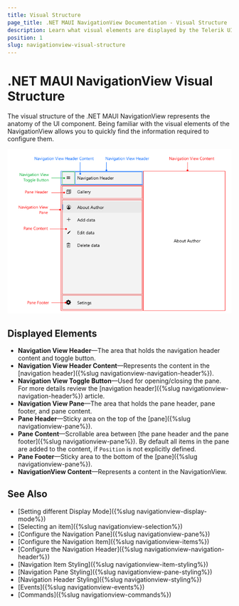 ```yaml
---
title: Visual Structure
page_title: .NET MAUI NavigationView Documentation - Visual Structure
description: Learn what visual elements are displayed by the Telerik UI for .NET MAUI NavigationView, and see how these elements build the visual structure of the control.
position: 1
slug: navigationview-visual-structure
---
```


# .NET MAUI NavigationView Visual Structure

The visual structure of the .NET MAUI NavigationView represents the anatomy of the UI component. Being familiar with the visual elements of the NavigationView allows you to quickly find the information required to configure them.

![Telerik UI for .NET MAUI NavigationView Visual Structure](images/navigationview-visual-structure.png)

## Displayed Elements

* **Navigation View Header**&mdash;The area that holds the navigation header content and toggle button.
* **Navigation View Header Content**&mdash;Represents the content in the [navigation header]({%slug navigationview-navigation-header%}).
* **Navigation View Toggle Button**&mdash;Used for opening/closing the pane. For more details review the [navigation header]({%slug navigationview-navigation-header%}) article.
* **Navigation View Pane**&mdash;The area that holds the pane header, pane footer, and pane content.
* **Pane Header**&mdash;Sticky area on the top of the [pane]({%slug navigationview-pane%}).
* **Pane Content**&mdash;Scrollable area between [the pane header and the pane footer]({%slug navigationview-pane%}). By default all items in the pane are added to the content, if `Position` is not explicitly defined. 
* **Pane Footer**&mdash;Sticky area to the bottom of the [pane]({%slug navigationview-pane%}).
* **NavigationView Content**&mdash;Represents a content in the NavigationView.

## See Also

- [Setting different Display Mode]({%slug navigationview-display-mode%})
- [Selecting an item]({%slug navigationview-selection%})
- [Configure the Navigation Pane]({%slug navigationview-pane%})
- [Configure the Navigation Item]({%slug navigationview-items%})
- [Configure the Navigation Header]({%slug navigationview-navigation-header%})
- [Navigation Item Styling]({%slug navigationview-item-styling%})
- [Navigation Pane Styling]({%slug navigationview-pane-styling%})
- [Navigation Header Styling]({%slug navigationview-styling%})
- [Events]({%slug navigationview-events%})
- [Commands]({%slug navigationview-commands%})

